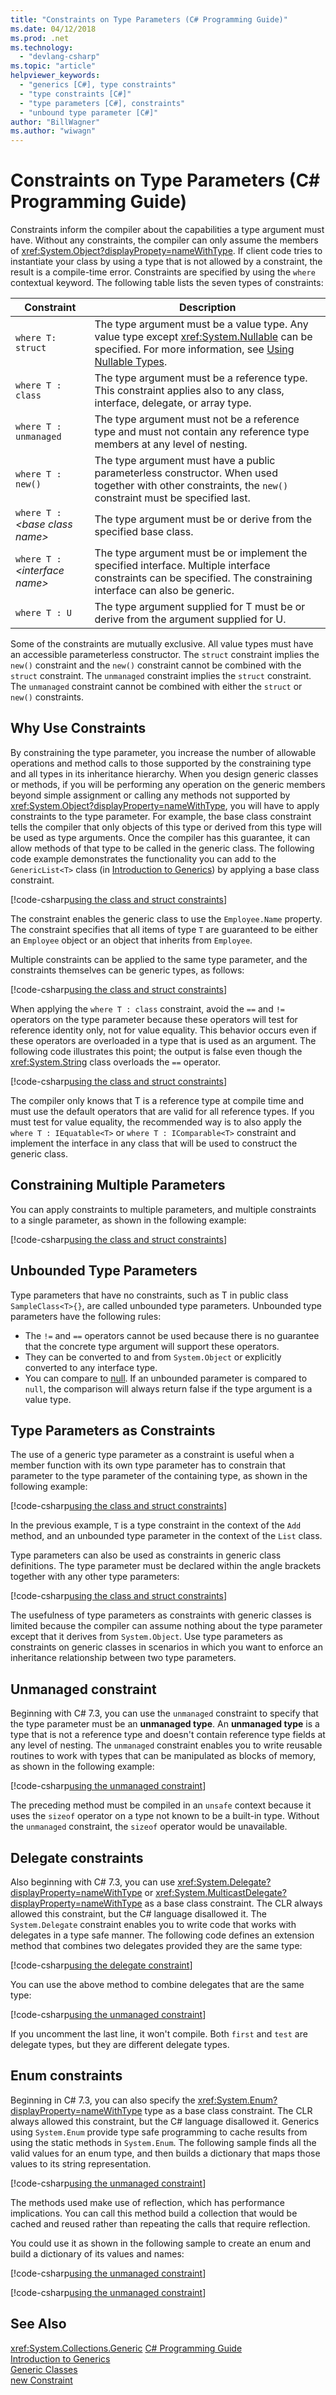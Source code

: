 ```yaml
---
title: "Constraints on Type Parameters (C# Programming Guide)"
ms.date: 04/12/2018
ms.prod: .net
ms.technology: 
  - "devlang-csharp"
ms.topic: "article"
helpviewer_keywords: 
  - "generics [C#], type constraints"
  - "type constraints [C#]"
  - "type parameters [C#], constraints"
  - "unbound type parameter [C#]"
author: "BillWagner"
ms.author: "wiwagn"
---
```

# Constraints on Type Parameters (C# Programming Guide)

Constraints inform the compiler about the capabilities a type argument must have. Without any constraints, the compiler can only assume the members of <xref:System.Object?displayPropety=nameWithType>. If client code tries to instantiate your class by using a type that is not allowed by a constraint, the result is a compile-time error. Constraints are specified by using the `where` contextual keyword. The following table lists the seven types of constraints:

|Constraint|Description|
|----------------|-----------------|
|`where T: struct`|The type argument must be a value type. Any value type except <xref:System.Nullable> can be specified. For more information, see [Using Nullable Types](../nullable-types/using-nullable-types.md).|
|`where T : class`|The type argument must be a reference type. This constraint applies also to any class, interface, delegate, or array type.|
|`where T : unmanaged`|The type argument must not be a reference type and must not contain any reference type members at any level of nesting.|
|`where T : new()`|The type argument must have a public parameterless constructor. When used together with other constraints, the `new()` constraint must be specified last.|
|`where T :` *\<base class name>*|The type argument must be or derive from the specified base class.|
|`where T :` *\<interface name>*|The type argument must be or implement the specified interface. Multiple interface constraints can be specified. The constraining interface can also be generic.|
|`where T : U`|The type argument supplied for T must be or derive from the argument supplied for U.|

Some of the constraints are mutually exclusive. All value types must have an accessible parameterless constructor. The `struct` constraint implies the `new()` constraint and the `new()` constraint cannot be combined with the `struct` constraint. The `unmanaged` constraint implies the `struct` constraint. The `unmanaged` constraint cannot be combined with either the `struct` or `new()` constraints.

## Why Use Constraints

By constraining the type parameter, you increase the number of allowable operations and method calls to those supported by the constraining type and all types in its inheritance hierarchy. When you design generic classes or methods, if you will be performing any operation on the generic members beyond simple assignment or calling any methods not supported by <xref:System.Object?displayProperty=nameWithType>, you will have to apply constraints to the type parameter. For example, the base class constraint tells the compiler that only objects of this type or derived from this type will be used as type arguments. Once the compiler has this guarantee, it can allow methods of that type to be called in the generic class. The following code example demonstrates the functionality you can add to the `GenericList<T>` class (in [Introduction to Generics](introduction-to-generics.md)) by applying a base class constraint.

[!code-csharp[using the class and struct constraints](../../../../samples/snippets/csharp/keywords/GenericWhereConstraints.cs#9)]

The constraint enables the generic class to use the `Employee.Name` property. The constraint specifies that all items of type `T` are guaranteed to be either an `Employee` object or an object that inherits from `Employee`.

Multiple constraints can be applied to the same type parameter, and the constraints themselves can be generic types, as follows:

[!code-csharp[using the class and struct constraints](../../../../samples/snippets/csharp/keywords/GenericWhereConstraints.cs#10)]

When applying the `where T : class` constraint, avoid the `==` and `!=` operators on the type parameter because these operators will test for reference identity only, not for value equality. This behavior occurs even if these operators are overloaded in a type that is used as an argument. The following code illustrates this point; the output is false even though the <xref:System.String> class overloads the `==` operator.

[!code-csharp[using the class and struct constraints](../../../../samples/snippets/csharp/keywords/GenericWhereConstraints.cs#11)]

The compiler only knows that T is a reference type at compile time and must use the default operators that are valid for all reference types. If you must test for value equality, the recommended way is to also apply the `where T : IEquatable<T>` or `where T : IComparable<T>` constraint and implement the interface in any class that will be used to construct the generic class.

## Constraining Multiple Parameters

You can apply constraints to multiple parameters, and multiple constraints to a single parameter, as shown in the following example:

[!code-csharp[using the class and struct constraints](../../../../samples/snippets/csharp/keywords/GenericWhereConstraints.cs#12)]

## Unbounded Type Parameters

 Type parameters that have no constraints, such as T in public class `SampleClass<T>{}`, are called unbounded type parameters. Unbounded type parameters have the following rules:

- The `!=` and `==` operators cannot be used because there is no guarantee that the concrete type argument will support these operators.
- They can be converted to and from `System.Object` or explicitly converted to any interface type.
- You can compare to [null](../../language-reference/keywords/null.md). If an unbounded parameter is compared to `null`, the comparison will always return false if the type argument is a value type.

## Type Parameters as Constraints

The use of a generic type parameter as a constraint is useful when a member function with its own type parameter has to constrain that parameter to the type parameter of the containing type, as shown in the following example:

[!code-csharp[using the class and struct constraints](../../../../samples/snippets/csharp/keywords/GenericWhereConstraints.cs#13)]

In the previous example, `T` is a type constraint in the context of the `Add` method, and an unbounded type parameter in the context of the `List` class.

Type parameters can also be used as constraints in generic class definitions. The type parameter must be declared within the angle brackets together with any other type parameters:

[!code-csharp[using the class and struct constraints](../../../../samples/snippets/csharp/keywords/GenericWhereConstraints.cs#14)]

The usefulness of type parameters as constraints with generic classes is limited because the compiler can assume nothing about the type parameter except that it derives from `System.Object`. Use type parameters as constraints on generic classes in scenarios in which you want to enforce an inheritance relationship between two type parameters.

## Unmanaged constraint

Beginning with C# 7.3, you can use the `unmanaged` constraint to specify that the type parameter must be an **unmanaged type**. An **unmanaged type** is a type that is not a reference type and doesn't contain reference type fields at any level of nesting. The `unmanaged` constraint enables you to write reusable routines to work with types that can be manipulated as blocks of memory, as shown in the following example:

[!code-csharp[using the unmanaged constraint](../../../../samples/snippets/csharp/keywords/GenericWhereConstraints.cs#15)]

The preceding method must be compiled in an `unsafe` context because it uses the `sizeof` operator on a type not known to be a built-in type. Without the `unmanaged` constraint, the `sizeof` operator would be unavailable.

## Delegate constraints

Also beginning with C# 7.3, you can use <xref:System.Delegate?displayProperty=nameWithType> or <xref:System.MulticastDelegate?displayProperty=nameWithType> as a base class constraint. The CLR always allowed this constraint, but the C# language disallowed it. The `System.Delegate` constraint enables you to write code that works with delegates in a type safe manner. The following code defines an extension method that combines two delegates provided they are the same type:

[!code-csharp[using the delegate constraint](../../../../samples/snippets/csharp/keywords/GenericWhereConstraints.cs#16)]

You can use the above method to combine delegates that are the same type:

[!code-csharp[using the unmanaged constraint](../../../../samples/snippets/csharp/keywords/GenericWhereConstraints.cs#17)]

If you uncomment the last line, it won't compile. Both `first` and `test` are delegate types, but they are different delegate types.

## Enum constraints

Beginning in C# 7.3, you can also specify the <xref:System.Enum?displayProperty=nameWithType> type as a base class constraint. The CLR always allowed this constraint, but the C# language disallowed it. Generics using `System.Enum` provide type safe programming to cache results from using the static methods in `System.Enum`. The following sample finds all the valid values for an enum type, and then builds a dictionary that maps those values to its string representation.

[!code-csharp[using the unmanaged constraint](../../../../samples/snippets/csharp/keywords/GenericWhereConstraints.cs#18)]

The methods used make use of reflection, which has performance implications. You can call this method build a collection that would be cached and reused rather than repeating the calls that require reflection.

You could use it as shown in the following sample to create an enum and build a dictionary of its values and names:

[!code-csharp[using the unmanaged constraint](../../../../samples/snippets/csharp/keywords/GenericWhereConstraints.cs#19)]

[!code-csharp[using the unmanaged constraint](../../../../samples/snippets/csharp/keywords/GenericWhereConstraints.cs#20)]

## See Also

 <xref:System.Collections.Generic>
 [C# Programming Guide](../../../csharp/programming-guide/index.md)  
 [Introduction to Generics](../../../csharp/programming-guide/generics/introduction-to-generics.md)  
 [Generic Classes](../../../csharp/programming-guide/generics/generic-classes.md)  
 [new Constraint](../../../csharp/language-reference/keywords/new-constraint.md)  
